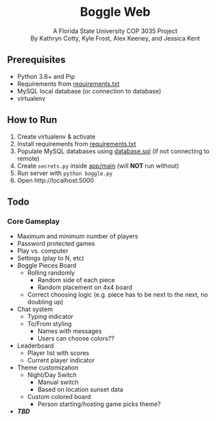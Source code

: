 <h1 align="center">Boggle Web</h1>
<p align="center">A Florida State University COP 3035 Project<br>
By Kathryn Cotty, Kyle Frost, Alex Keeney, and Jessica Kent</p>

## Prerequisites
  - Python 3.6+ and Pip
  - Requirements from [requirements.txt](requirements.txt)
  - MySQL local database (or connection to database)
  - virtualenv

## How to Run
  1. Create virtualenv & activate
  2. Install requirements from [requirements.txt](requirements.txt)
  3. Populate MySQL databases using [database.sql](database.sql) (if not connecting to remote)
  4. Create `secrets.py` inside [app/main](app/main) (will __NOT__ run without)
  5. Run server with `python boggle.py`
  6. Open http://localhost:5000

## Todo
### Core Gameplay
  - Maximum and minimum number of players
  - Password protected games
  - Play vs. computer
  - Settings (play to N, etc)
  - Boggle Pieces Board
    - Rolling randomly
      - Random side of each piece
      - Random placement on 4x4 board
    - Correct choosing logic (e.g. piece has to be next to the next, no doubling up)
  - Chat system
    - Typing indicator
    - To/From styling
      - Names with messages
      - Users can choose colors??
  - Leaderboard
    - Player list with scores
    - Current player indicator
  - Theme customization
    - Night/Day Switch
      - Manual switch
      - Based on location sunset data
    - Custom colored board
      - Person starting/hosting game picks theme?
  - __*TBD*__
